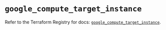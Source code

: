 # `google_compute_target_instance`

Refer to the Terraform Registry for docs: [`google_compute_target_instance`](https://registry.terraform.io/providers/hashicorp/google/6.7.0/docs/resources/compute_target_instance).
